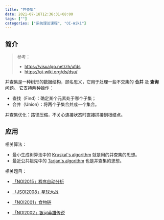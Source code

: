 ```yaml
---
title: "并查集"
date: 2021-07-18T12:36:31+08:00
tags: [""]
categories: ["系统理论课程", "OI-Wiki"]
---
```



## 简介

> 参考：
>
> - https://visualgo.net/zh/ufds
> - https://oi-wiki.org/ds/dsu/

并查集是一种树形的数据结构，顾名思义，它用于处理一些不交集的 **合并** 及 **查询** 问题。 它支持两种操作：

- 查找（Find）：确定某个元素处于哪个子集；
- 合并（Union）：将两个子集合并成一个集合。

并查集优化：路径压缩，不关心连接状态时直接拼接到根结点。

## 应用

相关算法：

- 最小生成树算法中的 [Kruskal's algorithm](https://en.wikipedia.org/wiki/Kruskal%27s_algorithm) 就是用的并查集的思想。
- 最近公共祖先中的 [Tarjan's algorithm]() 也是并查集的思想。

相关题目：

- [「NOI2015」程序自动分析](https://uoj.ac/problem/127)

- [「JSOI2008」星球大战](https://www.luogu.com.cn/problem/P1197)

- [「NOI2001」食物链](https://www.luogu.com.cn/problem/P2024)

- [「NOI2002」银河英雄传说](https://www.luogu.com.cn/problem/P1196)
